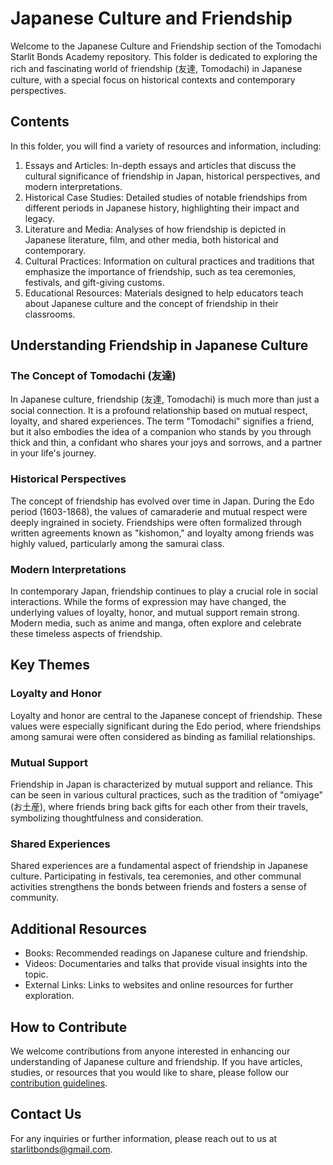# Japanese Culture and Friendship

Welcome to the Japanese Culture and Friendship section of the Tomodachi Starlit Bonds Academy repository. This folder is dedicated to exploring the rich and fascinating world of friendship (友達, Tomodachi) in Japanese culture, with a special focus on historical contexts and contemporary perspectives.

## Contents

In this folder, you will find a variety of resources and information, including:

1. Essays and Articles: In-depth essays and articles that discuss the cultural significance of friendship in Japan, historical perspectives, and modern interpretations.
2. Historical Case Studies: Detailed studies of notable friendships from different periods in Japanese history, highlighting their impact and legacy.
3. Literature and Media: Analyses of how friendship is depicted in Japanese literature, film, and other media, both historical and contemporary.
4. Cultural Practices: Information on cultural practices and traditions that emphasize the importance of friendship, such as tea ceremonies, festivals, and gift-giving customs.
5. Educational Resources: Materials designed to help educators teach about Japanese culture and the concept of friendship in their classrooms.

## Understanding Friendship in Japanese Culture

### The Concept of Tomodachi (友達)

In Japanese culture, friendship (友達, Tomodachi) is much more than just a social connection. It is a profound relationship based on mutual respect, loyalty, and shared experiences. The term "Tomodachi" signifies a friend, but it also embodies the idea of a companion who stands by you through thick and thin, a confidant who shares your joys and sorrows, and a partner in your life's journey.

### Historical Perspectives

The concept of friendship has evolved over time in Japan. During the Edo period (1603-1868), the values of camaraderie and mutual respect were deeply ingrained in society. Friendships were often formalized through written agreements known as "kishomon," and loyalty among friends was highly valued, particularly among the samurai class. 

### Modern Interpretations

In contemporary Japan, friendship continues to play a crucial role in social interactions. While the forms of expression may have changed, the underlying values of loyalty, honor, and mutual support remain strong. Modern media, such as anime and manga, often explore and celebrate these timeless aspects of friendship.

## Key Themes

### Loyalty and Honor

Loyalty and honor are central to the Japanese concept of friendship. These values were especially significant during the Edo period, where friendships among samurai were often considered as binding as familial relationships.

### Mutual Support

Friendship in Japan is characterized by mutual support and reliance. This can be seen in various cultural practices, such as the tradition of "omiyage" (お土産), where friends bring back gifts for each other from their travels, symbolizing thoughtfulness and consideration.

### Shared Experiences

Shared experiences are a fundamental aspect of friendship in Japanese culture. Participating in festivals, tea ceremonies, and other communal activities strengthens the bonds between friends and fosters a sense of community.

## Additional Resources

- Books: Recommended readings on Japanese culture and friendship.
- Videos: Documentaries and talks that provide visual insights into the topic.
- External Links: Links to websites and online resources for further exploration.

## How to Contribute

We welcome contributions from anyone interested in enhancing our understanding of Japanese culture and friendship. If you have articles, studies, or resources that you would like to share, please follow our [contribution guidelines](../CONTRIBUTING.md).

## Contact Us

For any inquiries or further information, please reach out to us at starlitbonds@gmail.com.
